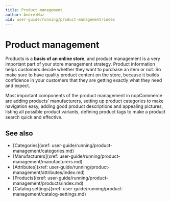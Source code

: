 ```yaml
---
title: Product management
author: AndreiMaz
uid: user-guide/running/product-management/index
---
```

# Product management

Products is a **basis of an online store**, and product management is a very important part of your store management strategy. Product information helps customers decide whether they want to purchase an item or not. So make sure to have quality product content on the store, because it builds confidence in your customers that they are getting exactly what they need and expect.

Most important components of the product management in nopCommerce are adding products’ manufacturers, setting up product categories to make navigation easy, adding good product descriptions and appealing pictures, listing all possible product variants, defining product tags to make a product search quick and effective.

## See also

* [Categories](xref: user-guide/running/product-management/categories.md)
* [Manufacturers](xref: user-guide/running/product-management/manufacturers.md)
* [Attributes](xref: user-guide/running/product-management/attributes/index.md)
* [Products](xref: user-guide/running/product-management/products/index.md)
* [Catalog settings](xref: user-guide/running/product-management/catalog-settings.md)
